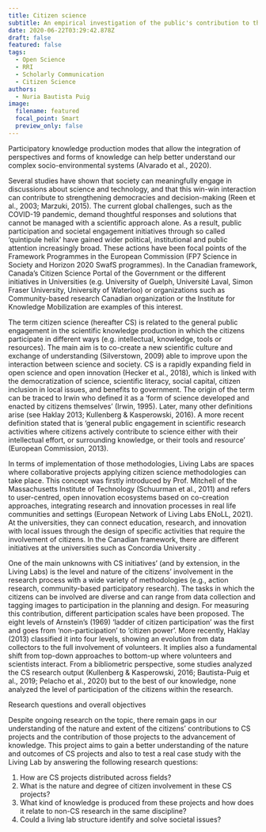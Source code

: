 ```yaml
---
title: Citizen science
subtitle: An empirical investigation of the public's contribution to the advancement of knowledge
date: 2020-06-22T03:29:42.878Z
draft: false
featured: false
tags:
  - Open Science
  - RRI
  - Scholarly Communication
  - Citizen Science
authors:
  - Nuria Bautista Puig
image:
  filename: featured
  focal_point: Smart
  preview_only: false
---
```



Participatory knowledge production modes that allow the integration of perspectives and forms of knowledge can help better understand our complex socio-environmental systems (Alvarado et al., 2020). 

Several studies have shown that society can meaningfully engage in discussions about science and technology, and that this win-win interaction can contribute to strengthening democracies and decision-making (Reen et al., 2003; Marzuki, 2015). The current global challenges, such as the COVID-19 pandemic, demand thoughtful responses and solutions that cannot be managed with a scientific approach alone. As a result, public participation and societal engagement initiatives through so called ‘quintipule helix’ have gained wider political, institutional and public attention increasingly broad. These actions have been focal points of the Framework Programmes in the European Commission (FP7 Science in Society and Horizon 2020 SwafS programmes). In the Canadian framework, Canada’s Citizen Science Portal of the Government or the different initiatives in Universities (e.g. University of Guelph, Université Laval, Simon Fraser University, University of Waterloo) or organizations such as Community-based research Canadian organization or the Institute for Knowledge Mobilization are examples of this interest.

The term citizen science (hereafter CS) is related to the general public engagement in the scientific knowledge production in which the citizens participate in different ways (e.g. intellectual, knowledge, tools or resources). The main aim is to co-create a new scientific culture and exchange of understanding (Silverstown, 2009) able to improve upon the interaction between science and society. CS is a rapidly expanding field in open science and open innovation (Hecker et al., 2018), which is linked with the democratization of science, scientific literacy, social capital, citizen inclusion in local issues, and benefits to government. The origin of the term can be traced to Irwin who defined it as a ‘form of science developed and enacted by citizens themselves’ (Irwin, 1995). Later, many other definitions arise (see Haklay 2013; Kullenberg & Kasperowski, 2016). A more recent definition stated that is ‘general public engagement in scientific research activities where citizens actively contribute to science either with their intellectual effort, or surrounding knowledge, or their tools and resource’ (European Commission, 2013).

In terms of implementation of those methodologies, Living Labs are spaces where collaborative projects applying citizen science methodologies can take place. This concept was firstly introduced by Prof. Mitchell of the Massachusetts Institute of Technology (Schuurman et al., 2011) and refers to user-centred, open innovation ecosystems based on co-creation approaches, integrating research and innovation processes in real life communities and settings (European Network of Living Labs ENoLL, 2021). At the universities, they can connect education, research, and innovation with local issues through the design of specific activities that require the involvement of citizens. In the Canadian framework, there are different initiatives at the universities such as Concordia University .

One of the main unknowns with CS initiatives’ (and by extension, in the Living Labs) is the level and nature of the citizens’ involvement in the research process with a wide variety of methodologies (e.g., action research, community-based participatory research). The tasks in which the citizens can be involved are diverse and can range from data collection and tagging images to participation in the planning and design. For measuring this contribution, different participation scales have been proposed. The eight levels of Arnstein’s (1969) ‘ladder of citizen participation’ was the first and goes from ‘non-participation’ to ‘citizen power’. More recently, Haklay (2013) classified it into four levels, showing an evolution from data collectors to the full involvement of volunteers. It implies also a fundamental shift from top-down approaches to bottom-up where volunteers and scientists interact. From a bibliometric perspective, some studies analyzed the CS research output (Kullenberg & Kasperowski, 2016; Bautista-Puig et al., 2019; Pelacho et al., 2020) but to the best of our knowledge, none analyzed the level of participation of the citizens within the research. 

Research questions and overall objectives

Despite ongoing research on the topic, there remain gaps in our understanding of the nature and extent of the citizens’ contributions to CS projects and the contribution of those projects to the advancement of knowledge. This project aims to gain a better understanding of the nature and outcomes of CS projects and also to test a real case study with the Living Lab by answering the following research questions: 
1.	How are CS projects distributed across fields?
2.	What is the nature and degree of citizen involvement in these CS projects?
3.	What kind of knowledge is produced from these projects and how does it relate to non-CS research in the same discipline?
4.	Could a living lab structure identify and solve societal issues?




